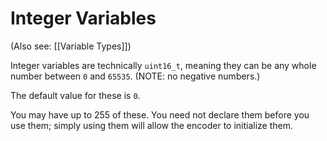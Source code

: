 # Integer Variables

(Also see: [[Variable Types]])

Integer variables are technically `uint16_t`, meaning they can be any whole number between `0` and `65535`. (NOTE: no negative numbers.)

The default value for these is `0`.

You may have up to 255 of these. You need not declare them before you use them; simply using them will allow the encoder to initialize them.
